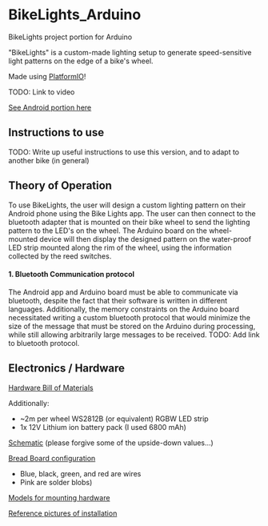 # BikeLights_Arduino
BikeLights project portion for Arduino

"BikeLights" is a custom-made lighting setup to generate speed-sensitive light patterns on the edge of a bike's wheel.

Made using [PlatformIO](https://platformio.org/)!

TODO:  Link to video

[See Android portion here](https://github.com/samuelgbrown/BikeLights_Android)

## Instructions to use
TODO: Write up useful instructions to use this version, and to adapt to another bike (in general)

## Theory of Operation
To use BikeLights, the user will design a custom lighting pattern on their Android phone using the Bike Lights app.  The user can then connect to the bluetooth adapter that is mounted on their bike wheel to send the lighting pattern to the LED's on the wheel.  The Arduino board on the wheel-mounted device will then display the designed pattern on the water-proof LED strip mounted along the rim of the wheel, using the information collected by the reed switches.

#### 1. Bluetooth Communication protocol
The Android app and Arduino board must be able to communicate via bluetooth, despite the fact that their software is written in different languages.  Additionally, the memory constraints on the Arduino board necessitated writing a custom bluetooth protocol that would minimize the size of the message that must be stored on the Arduino during processing, while still allowing arbitrarily large messages to be received.  TODO: Add link to bluetooth protocol.

## Electronics / Hardware
[Hardware Bill of Materials](https://htmlpreview.github.io/?https://github.com/samuelgbrown/BikeLights_Arduino/blob/master/Bike_Lights_refined_bom.html)

Additionally:
  * ~2m per wheel WS2812B (or equivalent) RGBW LED strip
  * 1x 12V Lithium ion battery pack (I used 6800 mAh)


[Schematic](https://github.com/samuelgbrown/BikeLights_Arduino/blob/master/Bike_Lights_refined_schem.png) (please forgive some of the upside-down values...)


[Bread Board configuration](https://github.com/samuelgbrown/BikeLights_Arduino/blob/master/Bike_Lights_refined_bb.png)
  * Blue, black, green, and red are wires
  * Pink are solder blobs)


[Models for mounting hardware](https://github.com/samuelgbrown/BikeLights_Arduino/tree/master/models)


[Reference pictures of installation](https://github.com/samuelgbrown/BikeLights_Arduino/tree/master/models/pics)
